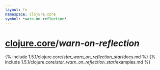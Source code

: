 ```yaml
---
layout: fn
namespace: clojure.core
symbol: *warn-on-reflection*
---
```


# [clojure.core](../)/*warn-on-reflection*

{% include 1.5.1/clojure.core/_star_warn_on_reflection_star_/docs.md %}
{% include 1.5.1/clojure.core/_star_warn_on_reflection_star_/examples.md %}

